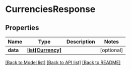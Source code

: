 # CurrenciesResponse

## Properties
Name | Type | Description | Notes
------------ | ------------- | ------------- | -------------
**data** | [**list[Currency]**](Currency.md) |  | [optional] 

[[Back to Model list]](../README.md#documentation-for-models) [[Back to API list]](../README.md#documentation-for-api-endpoints) [[Back to README]](../README.md)

